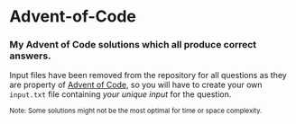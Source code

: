 # Advent-of-Code
### My Advent of Code solutions which all produce correct answers.  
Input files have been removed from the repository for all questions as they are property of [Advent of Code](https://adventofcode.com), so you will have to create your own `input.txt` file containing _your unique input_ for the question.

<sub>
 Note: Some solutions might not be the most optimal for time or space complexity.
 </sub>
